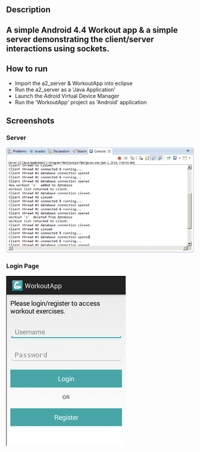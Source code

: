 <h2>
	Description 
<h2>
<p>
	A simple Android 4.4 Workout app & a simple server demonstrating the client/server interactions using sockets. 
</p>

<h2>
	How to run
</h2>

<ul>
	<li>Import the a2_server & WorkoutApp into eclipse</li>
	<li>Run the a2_server as a 'Java Application' </li>
	<li>Launch the Adroid Virtual Device Manager</li>
	<li>Run the 'WorkoutApp' project as 'Android' application</li>
</ul>

<h2> Screenshots </h2>

<h3> Server </h3>
<img src="screenshots/server.png"/>

<h3> Login Page </h3>
<img src="screenshots/Login.png"/>




